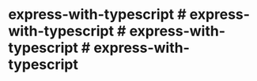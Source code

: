 # express-with-typescript # express-with-typescript # express-with-typescript # express-with-typescript
